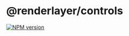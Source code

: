 # @renderlayer/controls

[![NPM version][npm-badge]][npm-url]

[npm-badge]: https://img.shields.io/npm/v/@renderlayer/controls
[npm-url]: https://www.npmjs.com/package/@renderlayer/controls
